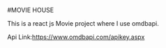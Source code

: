 #MOVIE HOUSE

This is a react js Movie project where I use omdbapi.

Api Link:https://www.omdbapi.com/apikey.aspx
